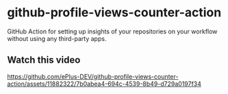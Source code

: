 # github-profile-views-counter-action
GitHub Action for setting up insights of your repositories on your workflow without using any third-party apps.

## Watch this video

https://github.com/ePlus-DEV/github-profile-views-counter-action/assets/11882322/7b0abea4-694c-4539-8b49-d729a0197f34


